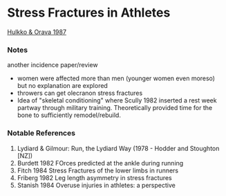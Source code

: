 # Stress Fractures in Athletes
[Hulkko & Orava 1987](../References/Hulkko1987Stress.pdf)

### Notes
another incidence paper/review

- women were affected more than men (younger women even moreso) but no explanation are explored
- throwers can get olecranon stress fractures
- Idea of "skeletal conditioning" where Scully 1982 inserted a rest week partway through military training. Theoretically
provided time for the bone to sufficiently remodel/rebuild.

### Notable References
1. Lydiard & Gilmour: Run, the Lydiard Way (1978 - Hodder and Stoughton [NZ])
1. Burdett 1982 FOrces predicted at the ankle during running
1. Fitch 1984 Stress Fractures of the lower limbs in runners
1. Friberg 1982 Leg length asymmetry in stress fractures
1. Stanish 1984 Overuse injuries in athletes: a perspective